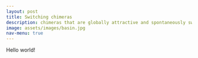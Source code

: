 ```yaml
---
layout: post
title: Switching chimeras
description: chimeras that are globally attractive and spontaneously switching
image: assets/images/basin.jpg
nav-menu: true
---
```


Hello world!
